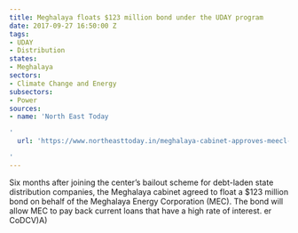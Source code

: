 ```yaml
---
title: Meghalaya floats $123 million bond under the UDAY program
date: 2017-09-27 16:50:00 Z
tags:
- UDAY
- Distribution
states:
- Meghalaya
sectors:
- Climate Change and Energy
subsectors:
- Power
sources:
- name: 'North East Today

'
  url: 'https://www.northeasttoday.in/meghalaya-cabinet-approves-meecl-proposal-to-raise-bond-of-rs-800-cr/

'
---
```


Six months after joining the center’s bailout scheme for debt-laden state distribution companies, the Meghalaya cabinet agreed to float a $123 million bond on behalf of the Meghalaya Energy Corporation (MEC). The bond will allow MEC to pay back current loans that have a high rate of interest. er CoDCV)A)
